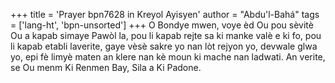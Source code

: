 +++
title = 'Prayer bpn7628 in Kreyol Ayisyen'
author = "Abdu'l-Bahá"
tags = ['lang-ht', 'bpn-unsorted']
+++
O Bondye mwen, voye èd Ou pou sèvitè Ou a kapab simaye Pawòl la, pou li kapab rejte sa ki manke valè e ki fo, pou li kapab etabli laverite, gaye vèsè sakre yo nan lòt rejyon yo, devwale glwa yo, epi fè limyè maten an klere nan kè moun ki mache nan ladwati. 
An verite, se Ou menm Ki Renmen Bay, Sila a Ki Padone.
